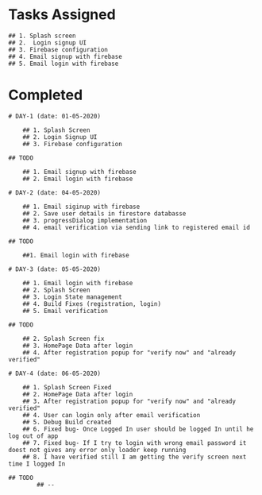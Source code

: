 
# Tasks Assigned

    ## 1. Splash screen
    ## 2.  Login signup UI
    ## 3. Firebase configuration
    ## 4. Email signup with firebase
    ## 5. Email login with firebase

# Completed

    # DAY-1 (date: 01-05-2020)

        ## 1. Splash Screen
        ## 2. Login Signup UI
        ## 3. Firebase configuration

    ## TODO

        ## 1. Email signup with firebase
        ## 2. Email login with firebase

    # DAY-2 (date: 04-05-2020)

        ## 1. Email siginup with firebase
        ## 2. Save user details in firestore databasse
        ## 3. progressDialog implementation
        ## 4. email verification via sending link to registered email id

    ## TODO

        ##1. Email login with firebase

    # DAY-3 (date: 05-05-2020)

        ## 1. Email login with firebase
        ## 2. Splash Screen
        ## 3. Login State management
        ## 4. Build Fixes (registration, login)
        ## 5. Email verification

    ## TODO

        ## 2. Splash Screen fix
        ## 3. HomePage Data after login
        ## 4. After registration popup for "verify now" and "already verified"

    # DAY-4 (date: 06-05-2020)

        ## 1. Splash Screen Fixed
        ## 2. HomePage Data after login
        ## 3. After registration popup for "verify now" and "already verified"
        ## 4. User can login only after email verification
        ## 5. Debug Build created
        ## 6. Fixed bug- Once Logged In user should be logged In until he log out of app
        ## 7. Fixed bug- If I try to login with wrong email password it doest not gives any error only loader keep running
        ## 8. I have verified still I am getting the verify screen next time I logged In

    ## TODO
            ## --




